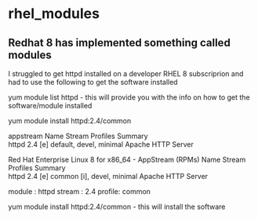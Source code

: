 # rhel_modules

## Redhat 8 has implemented something called modules

I struggled to get httpd installed on a developer RHEL 8 subscriprion and had to use the following to get the software installed

yum module list httpd - this will provide you with the info on how to get the software/module installed

yum module install httpd:2.4/common

appstream
Name                                  Stream                                  Profiles                                                  Summary                                          
httpd                                 2.4 [e]                                 default, devel, minimal                                   Apache HTTP Server                               

Red Hat Enterprise Linux 8 for x86_64 - AppStream (RPMs)
Name                                  Stream                                  Profiles                                                  Summary                                          
httpd                                 2.4 [e]                                 common [i], devel, minimal                                Apache HTTP Server 

module : httpd
stream : 2.4 
profile: common

yum module install httpd:2.4/common - this will install the software
